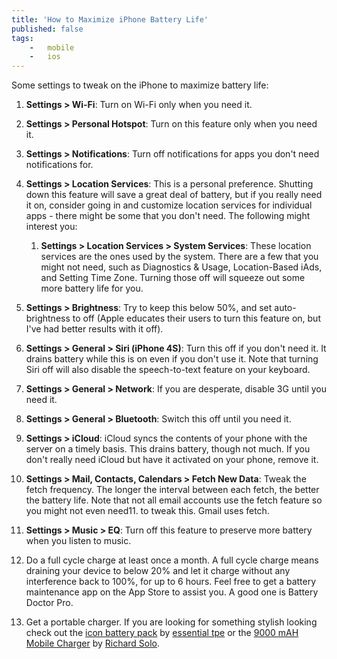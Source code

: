 ```yaml
---
title: 'How to Maximize iPhone Battery Life'
published: false
tags:
    -   mobile
    -   ios
---
```


Some settings to tweak on the iPhone to maximize battery life:

1.  **Settings > Wi-Fi**: Turn on Wi-Fi only when you need it.

2.  **Settings > Personal Hotspot**: Turn on this feature only when you need it.

3.  **Settings > Notifications**: Turn off notifications for apps you don't need notifications for.

4.  **Settings > Location Services**: This is a personal preference. Shutting down this feature will save a great deal of battery, but if you really need it on, consider going in and customize location services for individual apps - there might be some that you don't need. The following might interest you:
    1.  **Settings > Location Services > System Services**: These location services are the ones used by the system. There are a few that you might not need, such as Diagnostics & Usage, Location-Based iAds, and Setting Time Zone. Turning those off will squeeze out some more battery life for you.

5.  **Settings > Brightness**: Try to keep this below 50%, and set auto-brightness to off (Apple educates their users to turn this feature on, but I've had better results with it off).

6.  **Settings > General > Siri (iPhone 4S)**: Turn this off if you don't need it. It drains battery while this is on even if you don't use it. Note that turning Siri off will also disable the speech-to-text feature on your keyboard.

7.  **Settings > General > Network**: If you are desperate, disable 3G until you need it.

8.  **Settings > General > Bluetooth**: Switch this off until you need it.

9.  **Settings > iCloud**: iCloud syncs the contents of your phone with the server on a timely basis. This drains battery, though not much. If you don't really need iCloud but have it activated on your phone, remove it.

10. **Settings > Mail, Contacts, Calendars > Fetch New Data**: Tweak the fetch frequency. The longer the interval between each fetch, the better the battery life. Note that not all email accounts use the fetch feature so you might not even need11. to tweak this. Gmail uses fetch.

11. **Settings > Music > EQ**: Turn off this feature to preserve more battery when you listen to music.

12. Do a full cycle charge at least once a month. A full cycle charge means draining your device to below 20% and let it charge without any interference back to 100%, for up to 6 hours. Feel free to get a battery maintenance app on the App Store to assist you. A good one is Battery Doctor Pro.

13. Get a portable charger. If you are looking for something stylish looking check out the [icon battery pack](http://www.essentialtpe.com/global/index.php?option=com_content&view=article&id=107&Itemid=&lang=en) by [essential tpe](http://www.essentialtpe.com/global/) or the [9000 mAH Mobile Charger](http://richardsolo.com/9000mahmobilecharger.aspx) by [Richard Solo](http://richardsolo.com/).
